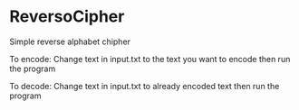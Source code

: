 # ReversoCipher
Simple reverse alphabet chipher

To encode:
Change text in input.txt to the text you want to encode then run the program

To decode:
Change text in input.txt to already encoded text then run the program
